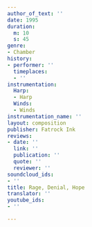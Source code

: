 ```yaml
---
author_of_text: ''
date: 1995
duration:
  m: 10
  s: 45
genre:
- Chamber
history:
- performer: ''
  timeplaces:
  - ''
instrumentation:
  Harp:
  - Harp
  Winds:
  - Winds
instrumentation_name: ''
layout: composition
publisher: Fatrock Ink
reviews:
- date: ''
  link: ''
  publication: ''
  quote: ''
  reviewer: ''
soundcloud_ids:
- ''
title: Rage, Denial, Hope
translator: ''
youtube_ids:
- ''

---
```

